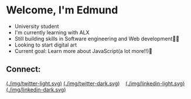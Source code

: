 # Welcome, I'm Edmund

- University student
- I'm currently learning with ALX
- Still building skills in Software engineering and Web development🏋️‍♂️
- Looking to start digital art
- Current goal: Learn more about JavaScript(a lot more!!)🎯


## Connect:

[(./img/twitter-light.svg)](https://twitter.com/edsegofvr#gh-light-mode-only)
[(./img/twitter-dark.svg)](https://twitter.com/edsegofvr#gh-dark-mode-only)
&nbsp;&nbsp;
[(./img/linkedin-light.svg)](https://linkedin.com/in/edmund-sagoe#gh-light-mode-only)
[(./img/linkedin-dark.svg)](https://linkedin.com/in/edmund-sagoe#gh-dark-mode-only)
